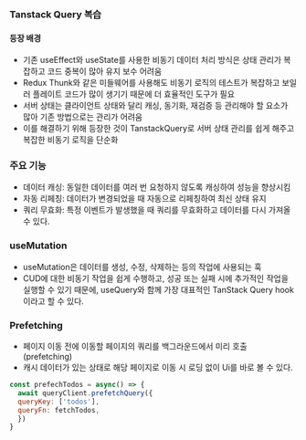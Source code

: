 ### Tanstack Query 복습

#### 등장 배경
- 기존 useEffect와 useState를 사용한 비동기 데이터 처리 방식은 상태 관리가 복잡하고 코드 중복이 많아 유지 보수 어려움
- Redux Thunk와 같은 미들웨어를 사용해도 비동기 로직의 테스트가 복잡하고 보일러 플레이트 코드가 많이 생기기 때문에 더 효율적인 도구가 필요
- 서버 상태는 클라이언트 상태와 달리 캐싱, 동기화, 재검증 등 관리해야 할 요소가 많아 기존 방법으로는 관리가 어려움
- 이를 해결하기 위해 등장한 것이 TanstackQuery로 서버 상태 관리를 쉽게 해주고 복잡한 비동기 로직을 단순화

### 주요 기능 
- 데이터 캐싱: 동일한 데이터를 여러 번 요청하지 않도록 캐싱하여 성능을 향상시킴
- 자동 리페칭: 데이터가 변경되었을 때 자동으로 리페칭하여 최신 상태 유지
- 쿼리 무효화: 특정 이벤트가 발생했을 때 쿼리를 무효화하고 데이터를 다시 가져올 수 있다.

### useMutation
- useMutation은 데이터를 생성, 수정, 삭제하는 등의 작업에 사용되는 훅
- CUD에 대한 비동기 작업을 쉽게 수행하고, 성공 또는 실패 시에 추가적인 작업을 실행할 수 있기 때문에, useQuery와 함께 가장 대표적인 TanStack Query hook이라고 할 수 있다.

### Prefetching
- 페이지 이동 전에 이동할 페이지의 쿼리를 백그라운드에서 미리 호출 (prefetching)
- 캐시 데이터가 있는 상태로 해당 페이지로 이동 시 로딩 없이 Ui를 바로 볼 수 있다.
```jsx
const prefechTodos = async() => {
  await queryClient.prefetchQuery({
  queryKey: ['todos'],
  queryFn: fetchTodos,
  })
}
```
